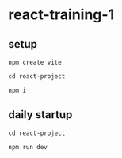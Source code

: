 # react-training-1

## setup
```npm create vite```

```cd react-project```

```npm i```

## daily startup
```cd react-project```

```npm run dev```